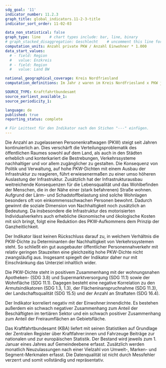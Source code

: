 ```yaml
---
sdg_goal: '11'
indicator_number: 11.2.3
graph_title: global_indicators.11-2-3-title
indicator_sort_order: 11-02-03

data_non_statistical: false
graph_type: line    # chart types include: bar, line, binary
# graph_stacked_disaggregation: Geschlecht    # uncomment this line for stacked bars. eplace "Geschlecht" with the field of aggregation.
computation_units: Anzahl private PKW / Anzahl Einwohner * 1.000
data_start_values:
  # - field: Region
  #   value: Enzkreis
  # - field: Region
  #   value: Land BW

national_geographical_coverage: Kreis Nordfriesland
computation_definitions: Im Jahr z waren im Kreis Nordfriesland x PKW je 1.000 Einwohner zugelassen.

SOURCE_TYPE: Kraftfahrtbundesamt
source_earliest_available_1: 
source_periodicity_1: 

language: de   
published: true
reporting_status: complete

# Für Leittext für den Indikator nach den Stichen "---" einfügen.
---
```


Die Anzahl an zugelassenen Personenkraftwagen (PKW) steigt seit Jahren kontinuierlich an. Dies verschärft die Verteilungsproblematik des öffentlichen Raumes sowohl auf dem Land, als auch in den Städten erheblich und konterkariert die Bestrebungen, Verkehrssysteme nachhaltiger und vor allem zugänglicher zu gestalten. Die Konsequenz von Politik und Verwaltung, auf hohe PKW-Dichten mit einem Ausbau der Infrastruktur zu reagieren, führt erwiesenermaßen zu einer umso höheren Auslastung der Infrastruktur. Zusätzlich hat der Infrastrukturausbau weitreichende Konsequenzen für die Lebensqualität und das Wohlbefinden der Menschen, die in der Nähe einer (stark befahrenen) Straße wohnen. Aufgrund der Lärm- und Schadstoffbelastung sind solche Wohnlagen besonders oft von einkommensschwachen Personen bewohnt. Dadurch gewinnt die soziale Dimension von Nachhaltigkeit noch zusätzlich an Bedeutung. Da insbesondere die Infrastruktur des motorisierten Individualverkehrs auch erhebliche ökonomische und ökologische Kosten mit sich bringt, folgt eine Reduktion des PKW-Aufkommens dem Prinzip der Ganzheitlichkeit.

Der Indikator lässt keinen Rückschluss darauf zu, in welchem Verhältnis die PKW-Dichte zu Determinanten der Nachhaltigkeit von Verkehrssystemen steht. So schließt ein gut ausgebauter öffentlicher Personennahverkehr mit relativ geringen Stauzeiten eine gleichzeitig hohe PKW-Dichte nicht zwangsläufig aus. Insgesamt spiegelt der Indikator daher nur mit Einschränkung das Unterziel inhaltlich wider.

Die PKW-Dichte steht in positivem Zusammenhang mit der wohnungsnahen Apotheken- (SDG 3.8) und Supermarktversorgung (SDG 11.1) sowie der Wohnfläche (SDG 11.1). Dagegen besteht eine negative Korrelation zu den Armutsindikatoren (SDG 1.3, 1.3), der Flächeninanspruchnahme (SDG 11.3), der Landschaftsqualität (SDG 15.5) und der Anzahl an Straftaten (SDG 16.4).

Der Indikator korreliert negativ mit der Einwohner:innendichte. Es bestehen außerdem ein schwach negativer Zusammenhang zum Anteil der Beschäftigten im tertiären Sektor und ein schwach positiver Zusammenhang zum Anteil der Freiraumflächen an Gebietsfläche.

Das Kraftfahrtbundesamt (KBA) liefert mit seinen Statistiken auf Grundlage der Zentralen Register über Kraftfahrer:innen und Fahrzeuge Beiträge zur nationalen und zur europäischen Statistik. Der Bestand wird jeweils zum 1. Januar eines Jahres auf Gemeindeebene erfasst. Zusätzlich werden monatlich Neuzulassungen nach einer Vielzahl von Umwelt-, Marken- und Segment-Merkmalen erfasst. Die Datenqualität ist nicht durch Messfehler verzerrt und somit vollständig und repräsentativ.
